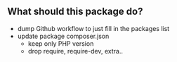 ## What should this package do?

- dump Github workflow to just fill in the packages list
- update package composer.json
    - keep only PHP version
    - drop require, require-dev, extra..
